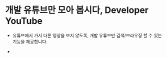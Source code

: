 # 개발 유튜브만 모아 봅시다, Developer YouTube
- 유튜브에서 가서 다른 영상을 보지 않도록, 개발 유튜브만 검색/브라우징 할 수 있는 기능을 제공합니다.

- 
  

